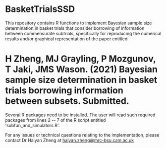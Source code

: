 # BasketTrialsSSD
This repository contains R functions to implement Bayesian sample size determination in basket trials that consider borrowing of information between commensurate subtrials, specifically for reproducing the numerical results and/or graphical representation of the paper entitled
# H Zheng, MJ Grayling, P Mozgunov, T Jaki, JMS Wason. (2021) Bayesian sample size determination in basket trials borrowing information between subsets. Submitted.

Several R packages need to be installed. The user will read such required packages from lines 2 -- 7 of the R script entitled 'subfun_and_simulators.R'.

For any issues or technical questions relating to the implementation, please contact Dr Haiyan Zheng at haiyan.zheng@mrc-bsu.cam.ac.uk
